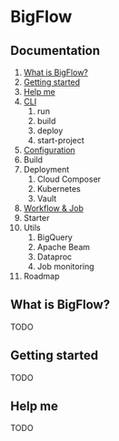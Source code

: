 # BigFlow

## Documentation

1. [What is BigFlow?](#what-is-bigflow)
1. [Getting started](#getting-started)
1. [Help me](#help-me)
1. [CLI](./docs/cli.md)
    1. run
    1. build
    1. deploy
    1. start-project
1. [Configuration](./docs/configuration.md)
1. Build
1. Deployment
    1. Cloud Composer
    1. Kubernetes
    1. Vault
1. [Workflow & Job](./docs/workflow-and-job.md)
1. Starter
1. Utils
    1. BigQuery
    1. Apache Beam
    1. Dataproc
    1. Job monitoring
1. Roadmap

## What is BigFlow?
TODO

## Getting started
TODO

## Help me
TODO